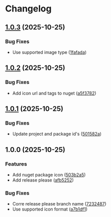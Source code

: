 # Changelog

## [1.0.3](https://github.com/maxs-rose/Aspire-OpenFGA/compare/v1.0.2...v1.0.3) (2025-10-25)


### Bug Fixes

* Use supported image type ([1fafada](https://github.com/maxs-rose/Aspire-OpenFGA/commit/1fafadacb84747ce8131986ec1b72a3ea7c90f37))

## [1.0.2](https://github.com/maxs-rose/Aspire-OpenFGA/compare/v1.0.1...v1.0.2) (2025-10-25)


### Bug Fixes

* Add icon url and tags to nuget ([a5f3782](https://github.com/maxs-rose/Aspire-OpenFGA/commit/a5f3782b27a4a6a628ad8bea431543b58673117f))

## [1.0.1](https://github.com/maxs-rose/Aspire-OpenFGA/compare/v1.0.0...v1.0.1) (2025-10-25)


### Bug Fixes

* Update project and package id's ([501582a](https://github.com/maxs-rose/Aspire-OpenFGA/commit/501582a4372d1904a691e21fa1b8ce02c8f37ec4))

## 1.0.0 (2025-10-25)


### Features

* Add nuget package icon ([503b2a5](https://github.com/maxs-rose/Aspire-OpenFGA/commit/503b2a555aa2d4f7be81effba125be66b123307e))
* Add release please ([afb5252](https://github.com/maxs-rose/Aspire-OpenFGA/commit/afb525210be4c0e18305a0034eda78d095ac8df3))


### Bug Fixes

* Corre release please branch name ([7232487](https://github.com/maxs-rose/Aspire-OpenFGA/commit/723248712a6a0e27868e2d3fd07b2436ea5d2ac9))
* Use supported icon format ([a7b1df1](https://github.com/maxs-rose/Aspire-OpenFGA/commit/a7b1df10678460bca6249267dc918890db6cd5c6))
